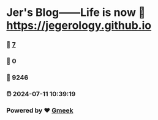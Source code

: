 # Jer's Blog——Life is now :link: https://jegerology.github.io 
### :page_facing_up: [7](https://jegerology.github.io/tag.html) 
### :speech_balloon: 0 
### :hibiscus: 9246 
### :alarm_clock: 2024-07-11 10:39:19 
### Powered by :heart: [Gmeek](https://github.com/Meekdai/Gmeek)

